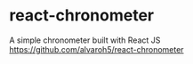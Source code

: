 # react-chronometer
A simple chronometer built with React JS https://github.com/alvaroh5/react-chronometer


